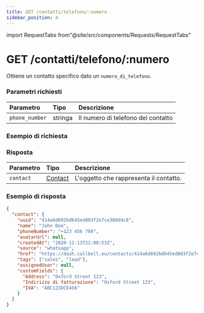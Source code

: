 ```yaml
---
title: GET /contatti/telefono/:numero
sidebar_position: 4
---
```


import RequestTabs from"@site/src/components/Requests/RequestTabs"

# GET /contatti/telefono/:numero

Ottiene un contatto specifico dato un `numero_di_telefono`.

### Parametri richiesti

| Parametro      | Tipo    | Descrizione                        |
| :------------- | :------ | :--------------------------------- |
| `phone_number` | stringa | Il numero di telefono del contatto |

### Esempio di richiesta

<RequestTabs endpoint='contacts_api' request="get_contact_by_phone"/>

### Risposta

| Parametro | Tipo                                           | Descrizione                            |
| :-------- | :--------------------------------------------- | :------------------------------------- |
| `contact` | [Contact](/api/reference/object_types/contact) | L'oggetto che rappresenta il contatto. |

### Esempio di risposta

```json title=response.json
{
  "contact": {
    "uuid": "414a6d692bd645ed803f2e7ce360d4c8",
    "name": "John Doe",
    "phoneNumber": "+123 456 789",
    "avatarUrl": null,
    "createdAt": "2020-11-13T21:08:53Z",
    "source": "whatsapp",
    "href": "https://dash.callbell.eu/contacts/414a6d692bd645ed803f2e7ce360d4c8",
    "tags": ["sales", "lead"],
    "assignedUser": null,
    "customFields": {
      "Address": "Oxford Street 123",
      "Indirizzo di fatturazione": "Oxford Street 123",
      "IVA": "ABC123DCE456"
    }
  }
}
```
